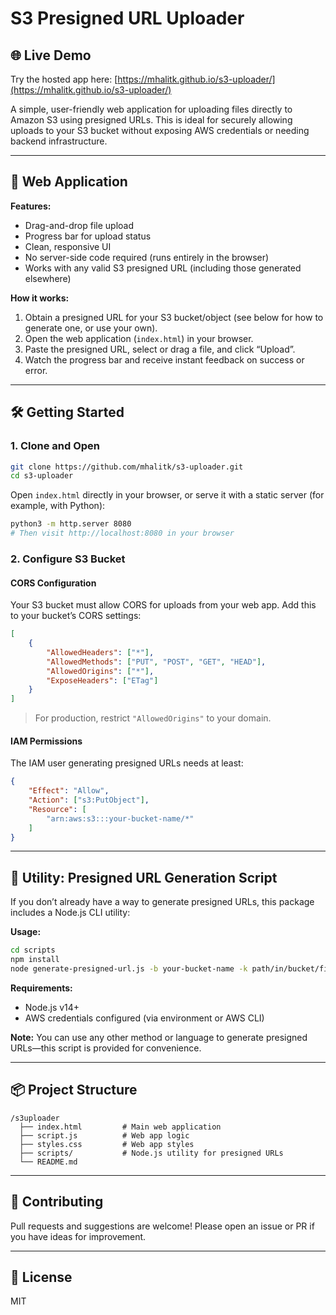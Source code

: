 # S3 Presigned URL Uploader

## 🌐 Live Demo

Try the hosted app here: [https://mhalitk.github.io/s3-uploader/](https://mhalitk.github.io/s3-uploader/)

A simple, user-friendly web application for uploading files directly to Amazon S3 using presigned URLs. This is ideal for securely allowing uploads to your S3 bucket without exposing AWS credentials or needing backend infrastructure.

---

## 🚀 Web Application

**Features:**
- Drag-and-drop file upload
- Progress bar for upload status
- Clean, responsive UI
- No server-side code required (runs entirely in the browser)
- Works with any valid S3 presigned URL (including those generated elsewhere)

**How it works:**
1. Obtain a presigned URL for your S3 bucket/object (see below for how to generate one, or use your own).
2. Open the web application (`index.html`) in your browser.
3. Paste the presigned URL, select or drag a file, and click “Upload”.
4. Watch the progress bar and receive instant feedback on success or error.

---

## 🛠️ Getting Started

### 1. Clone and Open

```sh
git clone https://github.com/mhalitk/s3-uploader.git
cd s3-uploader
```

Open `index.html` directly in your browser, or serve it with a static server (for example, with Python):

```sh
python3 -m http.server 8080
# Then visit http://localhost:8080 in your browser
```

### 2. Configure S3 Bucket

#### CORS Configuration

Your S3 bucket must allow CORS for uploads from your web app. Add this to your bucket’s CORS settings:

```json
[
    {
        "AllowedHeaders": ["*"],
        "AllowedMethods": ["PUT", "POST", "GET", "HEAD"],
        "AllowedOrigins": ["*"],
        "ExposeHeaders": ["ETag"]
    }
]
```
> For production, restrict `"AllowedOrigins"` to your domain.

#### IAM Permissions

The IAM user generating presigned URLs needs at least:

```json
{
    "Effect": "Allow",
    "Action": ["s3:PutObject"],
    "Resource": [
        "arn:aws:s3:::your-bucket-name/*"
    ]
}
```

---

## 🧰 Utility: Presigned URL Generation Script

If you don’t already have a way to generate presigned URLs, this package includes a Node.js CLI utility:

**Usage:**
```sh
cd scripts
npm install
node generate-presigned-url.js -b your-bucket-name -k path/in/bucket/filename.ext
```

**Requirements:**
- Node.js v14+
- AWS credentials configured (via environment or AWS CLI)

**Note:** You can use any other method or language to generate presigned URLs—this script is provided for convenience.

---

## 📦 Project Structure

```
/s3uploader
  ├── index.html         # Main web application
  ├── script.js          # Web app logic
  ├── styles.css         # Web app styles
  ├── scripts/           # Node.js utility for presigned URLs
  └── README.md
```

---

## 🤝 Contributing

Pull requests and suggestions are welcome! Please open an issue or PR if you have ideas for improvement.

---

## 📄 License

MIT
